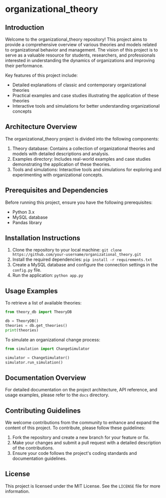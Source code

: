 # organizational_theory

## Introduction
Welcome to the organizational_theory repository! This project aims to provide a comprehensive overview of various theories and models related to organizational behavior and management. The vision of this project is to serve as a valuable resource for students, researchers, and professionals interested in understanding the dynamics of organizations and improving their performance. 

Key features of this project include:
- Detailed explanations of classic and contemporary organizational theories
- Practical examples and case studies illustrating the application of these theories
- Interactive tools and simulations for better understanding organizational concepts

## Architecture Overview
The organizational_theory project is divided into the following components:
1. Theory database: Contains a collection of organizational theories and models with detailed descriptions and analysis.
2. Examples directory: Includes real-world examples and case studies demonstrating the application of these theories.
3. Tools and simulations: Interactive tools and simulations for exploring and experimenting with organizational concepts.

## Prerequisites and Dependencies
Before running this project, ensure you have the following prerequisites:
- Python 3.x
- MySQL database
- Pandas library

## Installation Instructions
1. Clone the repository to your local machine: `git clone https://github.com/your-username/organizational_theory.git`
2. Install the required dependencies: `pip install -r requirements.txt`
3. Create a MySQL database and configure the connection settings in the `config.py` file.
4. Run the application: `python app.py`

## Usage Examples
To retrieve a list of available theories:
```python
from theory_db import TheoryDB

db = TheoryDB()
theories = db.get_theories()
print(theories)
```

To simulate an organizational change process:
```python
from simulation import ChangeSimulator

simulator = ChangeSimulator()
simulator.run_simulation()
```

## Documentation Overview
For detailed documentation on the project architecture, API reference, and usage examples, please refer to the `docs` directory.

## Contributing Guidelines
We welcome contributions from the community to enhance and expand the content of this project. To contribute, please follow these guidelines:
1. Fork the repository and create a new branch for your feature or fix.
2. Make your changes and submit a pull request with a detailed description of the contributions.
3. Ensure your code follows the project's coding standards and documentation guidelines.

## License
This project is licensed under the MIT License. See the `LICENSE` file for more information.